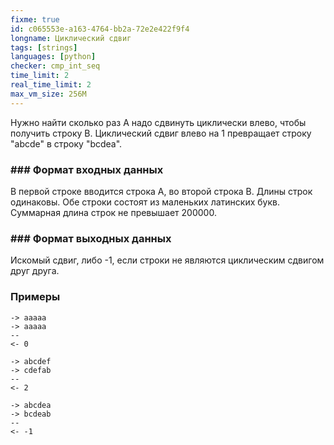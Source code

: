 ```yaml
---
fixme: true
id: c065553e-a163-4764-bb2a-72e2e422f9f4
longname: Циклический сдвиг
tags: [strings]
languages: [python]
checker: cmp_int_seq
time_limit: 2
real_time_limit: 2
max_vm_size: 256M
---
```


Нужно найти сколько раз A надо сдвинуть циклически влево, чтобы получить строку B.
Циклический сдвиг влево на 1 превращает строку "abcde" в строку "bcdea".

### ### Формат входных данных

В первой строке вводится строка A, во второй строка B. Длины строк одинаковы.
Обе строки состоят из маленьких латинских букв. Суммарная длина строк не превышает 200000.

### ### Формат выходных данных

Искомый сдвиг, либо -1, если строки не являются циклическим сдвигом друг друга.

### Примеры

```
-> aaaaa
-> aaaaa
--
<- 0
```

```
-> abcdef
-> cdefab
--
<- 2
```

```
-> abcdea
-> bcdeab
--
<- -1
```
